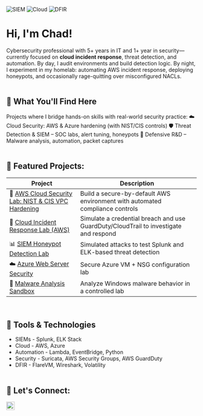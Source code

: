 ![SIEM](https://img.shields.io/badge/SIEM-Splunk/ELK-blue)
![Cloud](https://img.shields.io/badge/Cloud-AWS%20|%20Azure-orange)
![DFIR](https://img.shields.io/badge/DFIR-Malware%20Analysis-red)

# Hi, I'm Chad!
Cybersecurity professional with 5+ years in IT and 1+ year in security—currently focused on **cloud incident response**, threat detection, and automation.
By day, I audit environments and build detection logic. By night, I experiment in my homelab: automating AWS incident response, deploying honeypots, and occasionally rage-quitting over misconfigured NACLs.
</br></br>

## 🧠 What You'll Find Here
Projects where I bridge hands-on skills with real-world security practice:
☁️ Cloud Security: AWS & Azure hardening (with NIST/CIS controls)
🛡️ Threat Detection & SIEM – SOC labs, alert tuning, honeypots
🔬 Defensive R&D – Malware analysis, automation, packet captures
</br></br>

## 🌟 Featured Projects:
| Project                                                                                                                                                         | Description                                                                  |
| --------------------------------------------------------------------------------------------------------------------------------------------------------------- | ---------------------------------------------------------------------------- |
| 🔐 [AWS Cloud Security Lab: NIST & CIS VPC Hardening](https://github.com/ChadVanHalen/Tech-Portfolio/tree/main/projects/AWS%20VPC%20Hardening%20NIST%20CIS%20Compliance)            | Build a secure-by-default AWS environment with automated compliance controls |
| 🚨 [Cloud Incident Response Lab (AWS)](https://github.com/ChadVanHalen/Tech-Portfolio/tree/main/projects/Cloud%20Incident%20Response%20Lab) | Simulate a credential breach and use GuardDuty/CloudTrail to investigate and respond |
| 📊 [SIEM Honeypot Detection Lab](https://github.com/ChadVanHalen/Tech-Portfolio/tree/main/projects/SIEM%20Honeypot%20Lab)                                       | Simulated attacks to test Splunk and ELK-based threat detection              |
| ☁️ [Azure Web Server Security](https://github.com/ChadVanHalen/Tech-Portfolio/tree/main/projects/Azure%20Creating%20A%20Virtual%20Machine%20and%20Web%20Server) | Secure Azure VM + NSG configuration lab                                      |
| 🧬 [Malware Analysis Sandbox](https://github.com/ChadVanHalen/Tech-Portfolio/tree/main/projects/Malware%20Analysis%20Lab)                                       | Analyze Windows malware behavior in a controlled lab                         |


</br>

## 🧪 Tools & Technologies
- SIEMs - Splunk, ELK Stack
- Cloud - AWS, Azure
- Automation - Lambda, EventBridge, Python
- Security - Suricata, AWS Security Groups, AWS GuardDuty
- DFIR - FlareVM, Wireshark, Volatility
</br></br>

## 🤳 Let's Connect:

[<img align="left" alt="JoshMadakor | LinkedIn" width="22px" src="https://cdn.jsdelivr.net/npm/simple-icons@v3/icons/linkedin.svg" />][linkedin]

[linkedin]: https://www.linkedin.com/in/chadwick-van-oostendorp-642b8b47/

<!--
**joshmadakor1/joshmadakor1** is a ✨ _special_ ✨ repository because its `README.md` (this file) appears on your GitHub profile.

Here are some ideas to get you started:

- 🔭 I’m currently working on ...
- 🌱 I’m currently learning ...
- 👯 I’m looking to collaborate on ...
- 🤔 I’m looking for help with ...
- 💬 Ask me about ...
- 📫 How to reach me: ...
- 😄 Pronouns: ...
- ⚡ Fun fact: ...
-->
